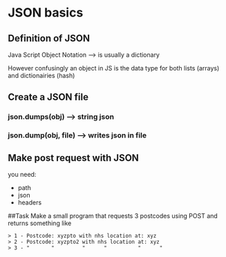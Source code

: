 # JSON basics

## Definition of JSON
Java Script Object Notation
--> is usually a dictionary

However confusingly an object in JS is the data type for both lists (arrays) and dictionairies (hash)

## Create a JSON file

### json.dumps(obj) --> string json

### json.dump(obj, file) --> writes json in file 

## Make post request with JSON
you need:
- path
- json 
- headers

##Task
Make a small program that requests 3 postcodes using POST and returns something like
```buildoutcfg
> 1 - Postcode: xyzpto with nhs location at: xyz
> 2 - Postcode: xyzpto2 with nhs location at: xyz
> 3 - "       "         "      "          "      "
```

